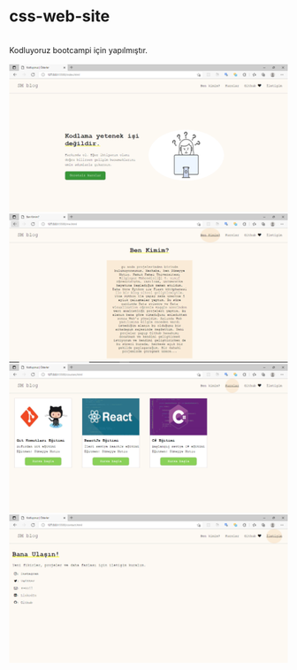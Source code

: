 # css-web-site 
<br> 
Kodluyoruz bootcampi için yapılmıştır.
<br>
<br>
<img src ="https://github.com/sumeyyemutlu/css-web-site/blob/master/ekran1.PNG">

<br>
<img src="https://github.com/sumeyyemutlu/css-web-site/blob/master/erkan2.PNG">
<br>

<img src="https://github.com/sumeyyemutlu/css-web-site/blob/master/ekran3.PNG">
<br>
<img src="https://github.com/sumeyyemutlu/css-web-site/blob/master/ekran4.PNG">
